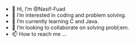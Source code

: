- 👋 Hi, I’m @Nasif-Fuad
- 👀 I’m interested in coding and problem solving.
- 🌱 I’m currently learning C and Java.
- 💞️ I’m looking to collaborate on solving probl;em.
- 📫 How to reach me ...

